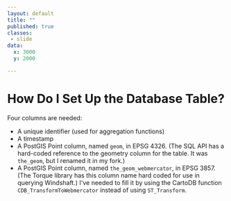 ```yaml
---
layout: default
title: ""
published: true
classes:
 - slide
data:
  x: 3000
  y: 2000

---
```


# How Do I Set Up the Database Table? #

Four columns are needed:

*  A unique identifier (used for aggregation functions)
*  A timestamp
*  A PostGIS Point column, named `geom`, in EPSG 4326. (The SQL API has a hard-coded reference to
   the geometry column for the table.  It was `the_geom`, but I renamed it in my fork.)
*  A PostGIS Point column, named `the_geom_webmercator`, in EPSG 3857. (The Torque library has
   this column name hard coded for use in querying Windshaft.) I've needed to fill it by using the
   CartoDB function `CDB_TransformToWebmercator` instead of using `ST_Transform`.
